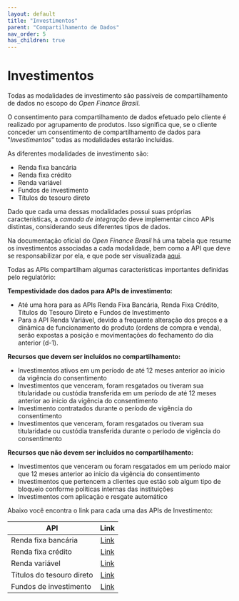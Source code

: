 ```yaml
---
layout: default
title: "Investimentos"
parent: "Compartilhamento de Dados"
nav_order: 5
has_children: true
---
```


# Investimentos

Todas as modalidades de investimento são passíveis de compartilhamento de dados no escopo do *Open Finance Brasil*.

O consentimento para compartilhamento de dados efetuado pelo cliente é realizado por agrupamento de produtos. Isso significa que, se o cliente conceder um consentimento de compartilhamento de dados para "*Investimentos*" todas as modalidades estarão incluídas.

As diferentes modalidades de investimento são:

- Renda fixa bancária
- Renda fixa crédito
- Renda variável
- Fundos de investimento
- Títulos do tesouro direto

Dado que cada uma dessas modalidades possui suas próprias características, a *camada de integração* deve implementar cinco APIs distintas, considerando seus diferentes tipos de dados.

Na documentação oficial do *Open Finance Brasil* há uma tabela que resume os investimentos associadas a cada modalidade, bem como a API que deve se responsabilizar por ela, e que pode ser visualizada [aqui][Tabela-Investimento-OFB].

Todas as APIs compartilham algumas características importantes definidas pelo regulatório:

**Tempestividade dos dados para APIs de investimento:**

- Até uma hora para as APIs Renda Fixa Bancária, Renda Fixa Crédito, Títulos do Tesouro Direto e Fundos de Investimento
- Para a API Renda Variável, devido a frequente alteração dos preços e a dinâmica de funcionamento do produto (ordens de compra e venda), serão expostas a posição e movimentações do fechamento do dia anterior (d-1).

**Recursos que devem ser incluídos no compartilhamento:**

- Investimentos ativos em um período de até 12 meses anterior ao inicio da vigência do consentimento
- Investimentos que venceram, foram resgatados ou tiveram sua titularidade ou custódia transferida em um período de até 12 meses anterior ao inicio da vigência do consentimento
- Investimento contratados durante o período de vigência do consentimento
- Investimentos que venceram, foram resgatados ou tiveram sua titularidade ou custódia transferida durante o período de vigência do consentimento

**Recursos que não devem ser incluídos no compartilhamento:**

- Investimentos que venceram ou foram resgatados em um período maior que 12 meses anterior ao inicio da vigência do consentimento
- Investimentos que pertencem a clientes que estão sob algum tipo de bloqueio conforme políticas internas das instituições
- Investimentos com aplicação e resgate automático

Abaixo você encontra o link para cada uma das APIs de Investimento:

|API                        |Link                     |
|---------------------------|:-----------------------:|
|Renda fixa bancária        |[Link](./dados-investimentos/dados-renda-fixa-bancaria.html)|
|Renda fixa crédito         |[Link](./dados-investimentos/dados-renda-fixa-credito.html) |
|Renda variável             |[Link](./dados-investimentos/dados-renda-variavel.html)     |
|Títulos do tesouro direto  |[Link](./dados-investimentos/dados-tesouro.html)            |
|Fundos de investimento     |[Link](./dados-investimentos/dados-fundos.html)             |

[Tabela-Investimento-OFB]: https://openfinancebrasil.atlassian.net/wiki/spaces/OF/pages/102957060/Orienta+es+-+DC+Investimentos
